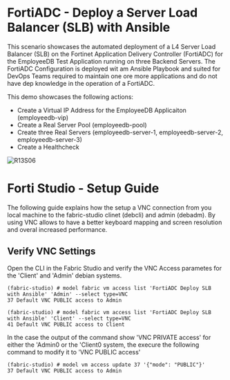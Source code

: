 # FortiADC - Deploy a Server Load Balancer (SLB) with Ansible
This scenario showcases the automated deployment of a L4 Server Load Balancer (SLB) on the Fortinet Application Delivery Controller (FortiADC) for the EmployeeDB Test Application running on three Backend Servers. The FortiADC Configuration is deployed wit am Ansible Playbook and suited for DevOps Teams required to maintain one ore more applications and do not have dep knowledge in the operation of a FortiADC. 

This demo showcases the following actions: 
- Create a Virtual IP Address for the EmployeeDB Applicaiton (employeedb-vip)
- Create a Real Server Pool (employeedb-pool)
- Create three Real Servers (employeedb-server-1, employeedb-server-2, employeedb-server-3)
- Create a Healthcheck 

![R13S06](https://raw.githubusercontent.com/pivotal-sadubois/fabric-studio/main/demos/fad-ansible-deploy-slb/images/R04S05.jpg)

# Forti Studio - Setup Guide
The following guide explains how the setup a VNC connection from you local machine to the fabric-studio clinet (debcli) and admin (debadm). By using 
VNC allows to have a better keyboard mapping and screen resolution and overal increased performance.
## Verify VNC Settings
Open the CLI in the Fabric Studio and verify the VNC Access parametes for the 'Client' and 'Admin' debian systems. 
```
(fabric-studio) # model fabric vm access list 'FortiADC Deploy SLB with Ansible' 'Admin' --select type=VNC
37 Default VNC PUBLIC access to Admin

(fabric-studio) # model fabric vm access list 'FortiADC Deploy SLB with Ansible' 'Client' --select type=VNC
41 Default VNC PUBLIC access to Client
```
In the case the output of the command show 'VNC PRIVATE access' for either the 'Admin0 or the 'Client0 system, the execure the 
following command to modify it to 'VNC PUBLIC access'
```
(fabric-studio) # model vm access update 37 '{"mode": "PUBLIC"}'
37 Default VNC PUBLIC access to Admin
```



